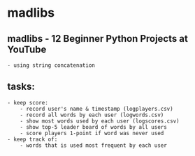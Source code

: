 # madlibs

## madlibs - 12 Beginner Python Projects at YouTube
    - using string concatenation

## tasks:
    - keep score:
        - record user's name & timestamp (logplayers.csv)
        - record all words by each user (logwords.csv)
        - show most words used by each user (logscores.csv)
        - show top-5 leader board of words by all users 
        - score players 1-point if word was never used
    - keep track of:
        - words that is used most frequent by each user 
 
